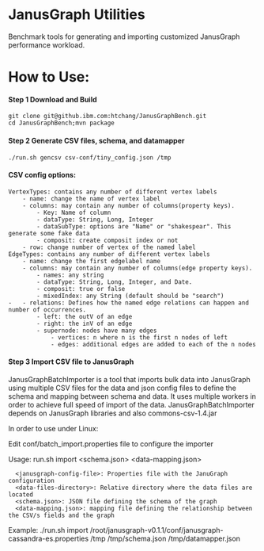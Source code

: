 # JanusGraph Utilities
Benchmark tools for generating and importing customized JanusGraph performance workload.
# How to Use:
#### Step 1 Download and Build
    git clone git@github.ibm.com:htchang/JanusGraphBench.git
    cd JanusGraphBench;mvn package
#### Step 2 Generate CSV files, schema, and datamapper
    ./run.sh gencsv csv-conf/tiny_config.json /tmp
#### CSV config options:
	VertexTypes: contains any number of different vertex labels
		- name: change the name of vertex label
		- columns: may contain any number of columns(property keys). 
			- Key: Name of column
			- dataType: String, Long, Integer
			- dataSubType: options are "Name" or "shakespear". This generate some fake data
			- composit: create composit index or not
		- row: change number of vertex of the named label
	EdgeTypes: contains any number of different vertex labels
		- name: change the first edgelabel name
		- columns: may contain any number of columns(edge property keys). 
			- names: any string 
			- dataType: String, Long, Integer, and Date. 
			- composit: true or false
			- mixedIndex: any String (default should be "search") 
	-	- relations: Defines how the named edge relations can happen and number of occurrences.
			- left: the outV of an edge
			- right: the inV of an edge
			- supernode: nodes have many edges
				- vertices: n where n is the first n nodes of left
				- edges: additional edges are added to each of the n nodes
#### Step 3 Import CSV file to JanusGraph
JanusGraphBatchImporter is a tool that imports bulk data into JanusGraph using multiple CSV files for the data and json config files to define the schema and mapping between schema and data. It uses multiple workers in order to achieve full speed of import of the data.
JanusGraphBatchImporter depends on JanusGraph libraries and also commons-csv-1.4.jar

In order to use under Linux:

Edit conf/batch_import.properties file to configure the importer

Usage:
      run.sh import <janusgraph-config-file> <data-files-directory> <schema.json> <data-mapping.json>

      <janusgraph-config-file>: Properties file with the JanuGraph configuration
      <data-files-directory>: Relative directory where the data files are located
      <schema.json>: JSON file defining the schema of the graph
      <data-mapping.json>: mapping file defining the relationship between the CSV/s fields and the graph
Example:
    ./run.sh import /root/janusgraph-v0.1.1/conf/janusgraph-cassandra-es.properties /tmp /tmp/schema.json /tmp/datamapper.json
